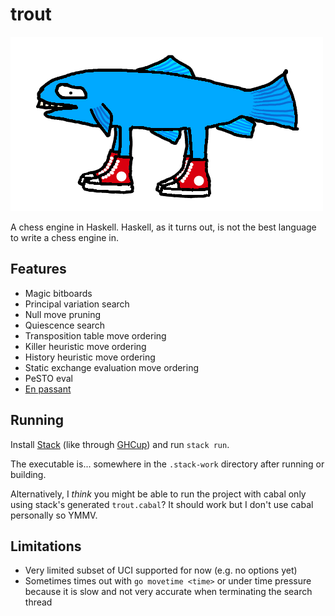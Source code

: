 # trout

![](trout.png)

A chess engine in Haskell. Haskell, as it turns out, is not the best language to write a chess engine in.

## Features

- Magic bitboards
- Principal variation search
- Null move pruning
- Quiescence search
- Transposition table move ordering
- Killer heuristic move ordering
- History heuristic move ordering
- Static exchange evaluation move ordering
- PeSTO eval
- [En passant](https://en.wikipedia.org/wiki/En_passant)

## Running

Install [Stack](https://docs.haskellstack.org/en/stable/) (like through [GHCup](https://www.haskell.org/ghcup/)) and run `stack run`.

The executable is... somewhere in the `.stack-work` directory after running or building.

Alternatively, I *think* you might be able to run the project with cabal only using stack's generated `trout.cabal`?
It should work but I don't use cabal personally so YMMV.

## Limitations

- Very limited subset of UCI supported for now (e.g. no options yet)
- Sometimes times out with `go movetime <time>` or under time pressure because it is slow and not very accurate when terminating the search thread

